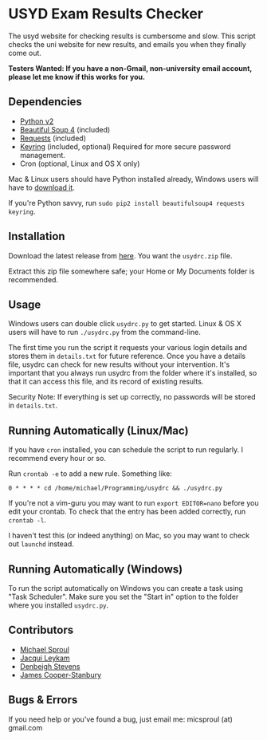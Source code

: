 USYD Exam Results Checker
=========================================

The usyd website for checking results is cumbersome and slow. This script checks the uni website for new results, and emails you when they finally come out.

**Testers Wanted: If you have a non-Gmail, non-university email account, please let me know if this works for you.**

## Dependencies ##

* [Python v2](http://www.python.org/getit/)
* [Beautiful Soup 4](http://www.crummy.com/software/BeautifulSoup/bs4/doc/) (included)
* [Requests](http://docs.python-requests.org/en/latest/) (included)
* [Keyring](https://pypi.python.org/pypi/keyring) (included, optional) Required for more secure password management.
* Cron (optional, Linux and OS X only)

Mac & Linux users should have Python installed already, Windows users will have to [download it](http://python.org/ftp/python/2.7.6/python-2.7.6.msi).

If you're Python savvy, run `sudo pip2 install beautifulsoup4 requests keyring`.

## Installation ##

Download the latest release from [here](https://github.com/gnusouth/usydrc/releases). You want the `usydrc.zip` file.

Extract this zip file somewhere safe; your Home or My Documents folder is recommended.

## Usage ##

Windows users can double click `usydrc.py` to get started. Linux & OS X users will have to run `./usydrc.py` from the command-line.

The first time you run the script it requests your various login details and stores them in `details.txt` for future reference. Once you have a details file, usydrc can check for new results without your intervention. It's important that you always run usydrc from the folder where it's installed, so that it can access this file, and its record of existing results.

Security Note: If everything is set up correctly, no passwords will be stored in `details.txt`.

## Running Automatically (Linux/Mac) ##

If you have `cron` installed, you can schedule the script to run regularly. I recommend every hour or so.

Run `crontab -e` to add a new rule. Something like:

``0 * * * * cd /home/michael/Programming/usydrc && ./usydrc.py``

If you're not a vim-guru you may want to run `export EDITOR=nano` before you edit your crontab. To check that the entry has been added correctly, run `crontab -l`.

I haven't test this (or indeed anything) on Mac, so you may want to check out `launchd` instead.

## Running Automatically (Windows) ##

To run the script automatically on Windows you can create a task using "Task Scheduler". Make sure you set the "Start in" option to the folder where you installed `usydrc.py`.

## Contributors

* [Michael Sproul](https://github.com/gnusouth)
* [Jacqui Leykam](https://github.com/jqln-0)
* [Denbeigh Stevens](https://github.com/denbeigh2000)
* [James Cooper-Stanbury](https://github.com/JunkyJames)

## Bugs & Errors ##

If you need help or you've found a bug, just email me: micsproul (at) gmail.com
